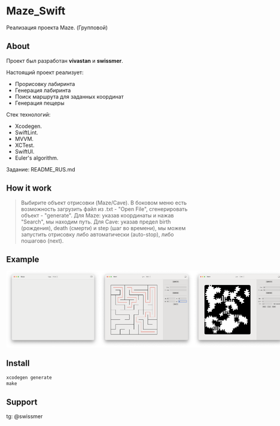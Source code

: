 # Maze_Swift

Реализация проекта Maze. (Групповой)

## About

Проект был разработан **vivastan** и **swissmer**.

Настоящий проект реализует:

* Прорисовку лабиринта
* Генерация лабиринта
* Поиск маршрута для заданных координат
* Генерация пещеры

Стек технологий:

* Xcodegen.
* SwiftLint.
* MVVM.
* XCTest.
* SwiftUI.
* Euler's algorithm.

Задание: README_RUS.md 

## How it work

> Выбирите объект отрисовки (Maze/Cave). В боковом меню есть возможность загрузить файл из .txt - "Open File", сгенерировать объект - "generate". 
Для Maze: указав координаты и нажав "Search", мы находим путь. 
Для Cave: указав предел birth (рождения), death (смерти) и step (шаг во времени), мы можем запустить отрисовку либо автоматически (auto-stop), либо пошагово (next).

## Example

<div style="display: flex; justify-content: space-around;">
    <img src="./misc/images/play1.png" width="250">
    <img src="./misc/images/play2.png" width="250">
    <img src="./misc/images/play3.png" width="250">
</div>

## Install

```
xcodegen generate
make
```

## Support

tg: @swissmer
